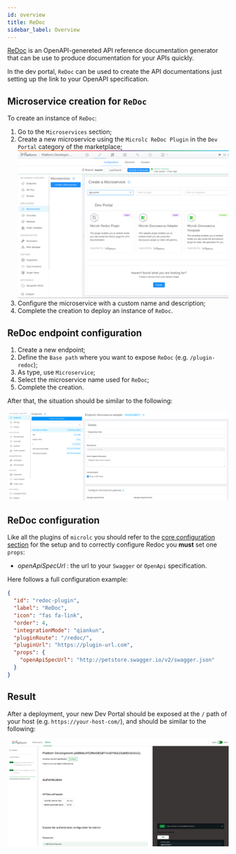 ```yaml
---
id: overview
title: ReDoc
sidebar_label: Overview
---
```

[ReDoc](https://redoc.ly/) is an OpenAPI-genereted API reference documentation generator that can be use to produce documentation for your APIs quickly.

In the dev portal, `ReDoc` can be used to create the API documentations just setting up the link to your OpenAPI specification.

## Microservice creation for `ReDoc`

To create an instance of `ReDoc`:

1. Go to the `Microservices` section;
2. Create a new microservice using the `Microlc ReDoc Plugin` in the `Dev Portal` category of the marketplace;
   ![Redoc Plugin](./img/redoc_marketplace.png)
3. Configure the microservice with a custom name and description;
4. Complete the creation to deploy an instance of `ReDoc`.

## ReDoc endpoint configuration

1. Create a new endpoint;
2. Define the `Base path` where you want to expose `ReDoc` (e.g. `/plugin-redoc`);
3. As type, use `Microservice`;
4. Select the microservice name used for `ReDoc`;
5. Complete the creation.

After that, the situation should be similar to the following:

![Adapter configured](./img/redoc_final_config.png)

## ReDoc configuration

Like all the plugins of `microlc` you should refer to the [core configuration section](https://microlc.io/documentation/docs/micro-lc/core_configuration.md#plugins)
for the setup and to correctly configure Redoc you **must** set one `props`:

- _openApiSpecUrl_ : the url to your `Swagger` or `OpenApi` specification.

Here follows a full configuration example:

```json {10}
{
  "id": "redoc-plugin",
  "label": "ReDoc",
  "icon": "fas fa-link",
  "order": 4,
  "integrationMode": "qiankun",
  "pluginRoute": "/redoc/",
  "pluginUrl": "https://plugin-url.com",
  "props": {
    "openApiSpecUrl": "http://petstore.swagger.io/v2/swagger.json"
  }
}
```

## Result

After a deployment, your new Dev Portal should be exposed at the `/` path of your host (e.g. `https://your-host-com/`),
and should be similar to the following:

![Redoc Example](./img/redoc_example.png)
